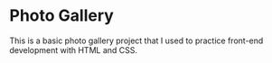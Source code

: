 # Photo Gallery

This is a basic photo gallery project that I used to practice front-end development with HTML and CSS.
